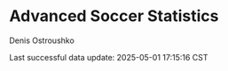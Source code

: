 # Advanced Soccer Statistics
Denis Ostroushko

<!-- gfm -->

Last successful data update: 2025-05-01 17:15:16 CST
